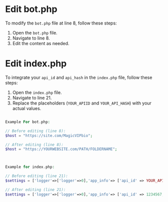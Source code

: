 # Edit bot.php

To modify the `bot.php` file at line 8, follow these steps:

1. Open the `bot.php` file.
2. Navigate to line 8.
3. Edit the content as needed.

   
# Edit index.php

To integrate your `api_id` and `api_hash` in the `index.php` file, follow these steps:

1. Open the `index.php` file.
2. Navigate to line 21.
3. Replace the placeholders (`YOUR_APIID` and `YOUR_API_HASH`) with your actual values.

 ```php

Example For bot.php:

// Before editing (line 8):
$host = "https://site.com/MagicVIPbio";

// After editing (line 8):
$host = "https://YOURWEBSITE.com/PATH/FOLDERNAME";



Example for index.php:

// Before editing (line 21):
$settings = ['logger'=>['logger'=>0],'app_info'=> ['api_id' => YOUR_APIID, 'api_hash' => 'YOUR_API_HASH'];

// After editing (line 21):
$settings = ['logger'=>['logger'=>0],'app_info'=> ['api_id' => 1234567, 'api_hash' => 'abcd1234efgh5678ijkl'];
